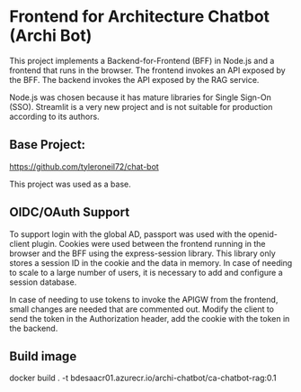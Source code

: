 # Frontend for Architecture Chatbot (Archi Bot)
This project implements a Backend-for-Frontend (BFF) in Node.js and a frontend that runs in the browser. The frontend invokes an API exposed by the BFF. The backend invokes the API exposed by the RAG service.

Node.js was chosen because it has mature libraries for Single Sign-On (SSO). Streamlit is a very new project and is not suitable for production according to its authors.

## Base Project:
https://github.com/tyleroneil72/chat-bot

This project was used as a base.

## OIDC/OAuth Support
To support login with the global AD, passport was used with the openid-client plugin. Cookies were used between the frontend running in the browser and the BFF using the express-session library. This library only stores a session ID in the cookie and the data in memory. In case of needing to scale to a large number of users, it is necessary to add and configure a session database.

In case of needing to use tokens to invoke the APIGW from the frontend, small changes are needed that are commented out. Modify the client to send the token in the Authorization header, add the cookie with the token in the backend.

## Build image

docker build . -t bdesaacr01.azurecr.io/archi-chatbot/ca-chatbot-rag:0.1